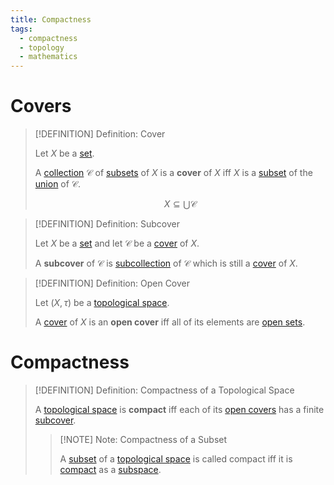 ```yaml
---
title: Compactness
tags:
  - compactness
  - topology
  - mathematics
---
```


# Covers

>[!DEFINITION] Definition: Cover
>
>Let $X$ be a [set](../../Set%20Theory/Sets.md).
>
>A [collection](../../Set%20Theory/Collections/index.md) $\mathcal{C}$ of [subsets](../../Set%20Theory/Sets.md) of $X$ is a **cover** of $X$ iff $X$ is a [subset](../../Set%20Theory/Sets.md) of the [union](../../Set%20Theory/Collections/Operations%20with%20Collections.md) of $\mathcal{C}$.
>
>$$
>X \subseteq \bigcup \mathcal{C}
>$$
>

>[!DEFINITION] Definition: Subcover
>
>Let $X$ be a [set](../../Set%20Theory/Sets.md) and let $\mathcal{C}$ be a [cover](./index.md#covers) of $X$.
>
>A **subcover** of $\mathcal{C}$ is [subcollection](../../Set%20Theory/Collections/index.md) of $\mathcal{C}$ which is still a [cover](./index.md#covers) of $X$.
>

>[!DEFINITION] Definition: Open Cover
>
>Let $(X, \tau)$ be a [topological space](../Topological%20Spaces/index.md).
>
>A [cover](./index.md#covers) of $X$ is an **open cover** iff all of its elements are [open sets](../Topological%20Spaces/Open%20Sets.md).
>

# Compactness

>[!DEFINITION] Definition: Compactness of a Topological Space
>
>A [topological space](../Topological%20Spaces/index.md) is **compact** iff each of its [open covers](./index.md#covers) has a finite [subcover](./index.md#covers).
>
>>[!NOTE] Note: Compactness of a Subset
>>
>>A [subset](../../Set%20Theory/Sets.md) of a [topological space](../Topological%20Spaces/index.md) is called compact iff it is [compact](/index.md#compactness) as a [subspace](../Topological%20Subspaces.md).
>>
>



